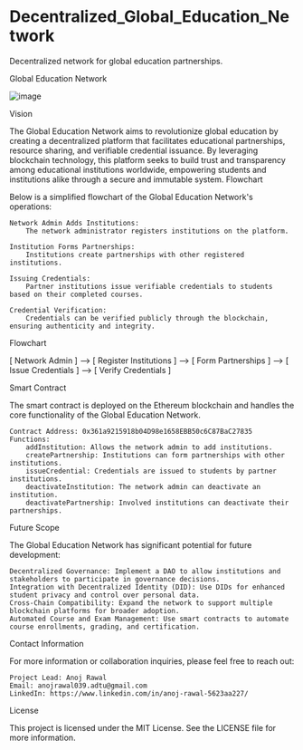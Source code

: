 # Decentralized_Global_Education_Network
Decentralized network for global education partnerships.

Global Education Network

![image](https://github.com/user-attachments/assets/675ce3ef-7503-42d5-ad4f-ee838ececd6f)



Vision

The Global Education Network aims to revolutionize global education by creating a decentralized platform that facilitates educational partnerships, resource sharing, and verifiable credential issuance. By leveraging blockchain technology, this platform seeks to build trust and transparency among educational institutions worldwide, empowering students and institutions alike through a secure and immutable system.
Flowchart

Below is a simplified flowchart of the Global Education Network's operations:

    Network Admin Adds Institutions:
        The network administrator registers institutions on the platform.

    Institution Forms Partnerships:
        Institutions create partnerships with other registered institutions.

    Issuing Credentials:
        Partner institutions issue verifiable credentials to students based on their completed courses.

    Credential Verification:
        Credentials can be verified publicly through the blockchain, ensuring authenticity and integrity.

Flowchart

[ Network Admin ] --> [ Register Institutions ]
                     --> [ Form Partnerships ]
                     --> [ Issue Credentials ]
                     --> [ Verify Credentials ]

Smart Contract

The smart contract is deployed on the Ethereum blockchain and handles the core functionality of the Global Education Network.

    Contract Address: 0x361a9215918b04D98e1658EBB50c6C87BaC27835
    Functions:
        addInstitution: Allows the network admin to add institutions.
        createPartnership: Institutions can form partnerships with other institutions.
        issueCredential: Credentials are issued to students by partner institutions.
        deactivateInstitution: The network admin can deactivate an institution.
        deactivatePartnership: Involved institutions can deactivate their partnerships.

Future Scope

The Global Education Network has significant potential for future development:

    Decentralized Governance: Implement a DAO to allow institutions and stakeholders to participate in governance decisions.
    Integration with Decentralized Identity (DID): Use DIDs for enhanced student privacy and control over personal data.
    Cross-Chain Compatibility: Expand the network to support multiple blockchain platforms for broader adoption.
    Automated Course and Exam Management: Use smart contracts to automate course enrollments, grading, and certification.

Contact Information

For more information or collaboration inquiries, please feel free to reach out:

    Project Lead: Anoj Rawal
    Email: anojrawal039.adtu@gmail.com
    LinkedIn: https://www.linkedin.com/in/anoj-rawal-5623aa227/

License

This project is licensed under the MIT License. See the LICENSE file for more information.
